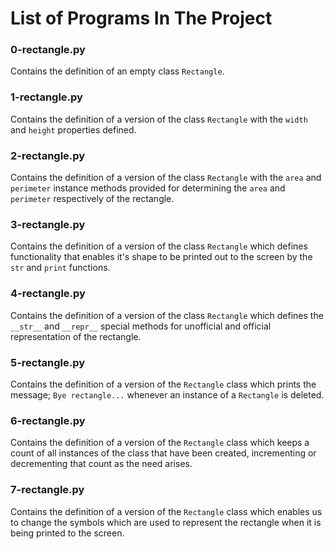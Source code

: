 # List of Programs In The Project

### 0-rectangle.py
Contains the definition of an empty class `Rectangle`.

### 1-rectangle.py
Contains the definition of a version of the class `Rectangle` with the `width` and `height` properties defined.

### 2-rectangle.py
Contains the definition of a version of the class `Rectangle` with the `area` and `perimeter` instance methods provided for determining the `area` and `perimeter` respectively of the rectangle.

### 3-rectangle.py
Contains the definition of a version of the class `Rectangle` which defines functionality that enables it's shape to be printed out to the screen by the `str` and `print` functions.

### 4-rectangle.py
Contains the definition of a version of the class `Rectangle` which defines the `__str__` and `__repr__` special methods for unofficial and official representation of the rectangle.

### 5-rectangle.py
Contains the definition of a version of the `Rectangle` class which prints the message; `Bye rectangle...` whenever an instance of a `Rectangle` is deleted.

### 6-rectangle.py
Contains the definition of a version of the `Rectangle` class which keeps a count of all instances of the class that have been created, incrementing or decrementing that count as the need arises.

### 7-rectangle.py
Contains the definition of a version of the `Rectangle` class which enables us to change the symbols which are used to represent the rectangle when it is being printed to the screen.

###  
